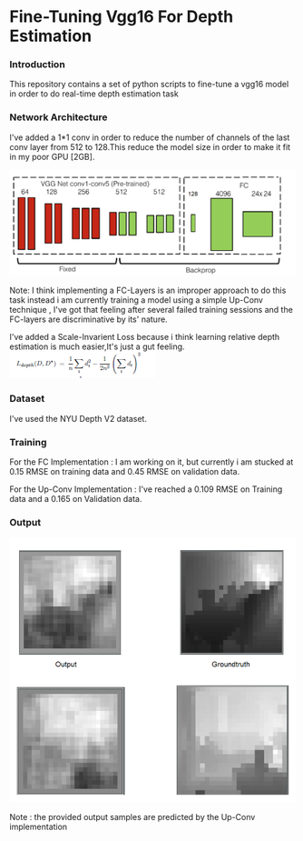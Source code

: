 # Fine-Tuning Vgg16 For Depth Estimation

### Introduction
This repository contains a set of python scripts to fine-tune a vgg16 model in order to do real-time depth estimation task

### Network Architecture
I've added a 1*1 conv in order to reduce the number of channels of the last conv layer from 512 to 128.This reduce the model size in order to make it fit in my poor GPU [2GB].

![img_1](./Arch.png)

Note: I think implementing a FC-Layers is an improper approach to do this task instead i am currently training a model using a simple Up-Conv technique , I've got that feeling after several failed training sessions and the FC-layers are discriminative by its' nature.

I've added a Scale-Invarient Loss because i think learning relative depth estimation is much easier,It's just a gut feeling.
![img_1](./loss.png)

### Dataset
I've used the NYU Depth V2 dataset.

### Training
For the FC Implementation : I am working on it, but currently i am stucked at 0.15 RMSE on training data and 0.45 RMSE on validation data.

For the Up-Conv Implementation : I've reached a 0.109 RMSE on Training data and a 0.165 on Validation data. 

### Output
![img_1](./output.png)

Note : the provided output samples are predicted by the Up-Conv implementation
